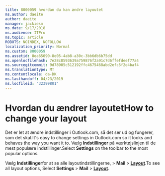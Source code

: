```yaml
---
title: 8000059 hvordan du kan ændre layoutet
ms.author: daeite
author: daeite
manager: jackiesm
ms.date: 9/17/2018
ms.audience: ITPro
ms.topic: article
ROBOTS: NOINDEX, NOFOLLOW
localization_priority: Normal
ms.custom: 8000059
ms.assetid: 8ea65090-8e05-4ab8-a30c-3bb6db6b75dd
ms.openlocfilehash: 7e28c8593639a759876f2a91c7d6ffefdeef77a4
ms.sourcegitcommit: 9d78905c512192ffc4675468abd2efc5f2e4baf4
ms.translationtype: MT
ms.contentlocale: da-DK
ms.lasthandoff: 04/23/2019
ms.locfileid: "32399801"
---
```

# <a name="how-to-change-your-layout"></a><span data-ttu-id="d3a6f-102">Hvordan du ændrer layoutet</span><span class="sxs-lookup"><span data-stu-id="d3a6f-102">How to change your layout</span></span>

<span data-ttu-id="d3a6f-103">Det er let at ændre indstillinger i Outlook.com, så det ser ud og fungerer, som det skal.</span><span class="sxs-lookup"><span data-stu-id="d3a6f-103">It's easy to change settings in Outlook.com so it looks and behaves the way you want it to.</span></span> <span data-ttu-id="d3a6f-104">Vælg **Indstillinger** på værktøjslinjen til de mest populære indstillinger.</span><span class="sxs-lookup"><span data-stu-id="d3a6f-104">Select **Settings** on the toolbar to the most popular options.</span></span> 

<span data-ttu-id="d3a6f-105">Vælg **Indstillinger**for at se alle layoutindstillingerne, > **Mail** > [**Layout**](https://outlook.live.com/mail/options/mail/layout).</span><span class="sxs-lookup"><span data-stu-id="d3a6f-105">To see all layout options, Select **Settings** > **Mail** > [**Layout**](https://outlook.live.com/mail/options/mail/layout).</span></span> 
  

